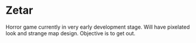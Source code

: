 # Zetar
Horror game currently in very early development stage. Will have pixelated look and strange map design. Objective is to get out. 
